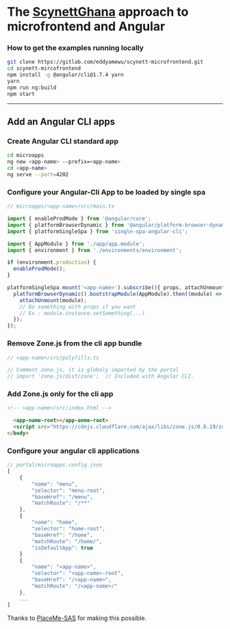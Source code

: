 # The [ScynettGhana](http://scynett-ghana.com) approach to microfrontend and Angular


### How to get the examples running locally
```bash
git clone https://gitlab.com/eddyamewu/scynett-microfrontend.git
cd scynett-mircofrontend
npm install -g @angular/cli@1.7.4 yarn
yarn
npm run ng:build
npm start
```

<!-- ## How to perform CI tasks
```bash
npm run ng:lint
npm run ng:test
``` -->
___

## Add an Angular CLI apps
### Create Angular CLI standard app
```bash
cd microapps
ng new <app-name> --prefix=<app-name>
cd <app-name>
ng serve --port=4202
```

### Configure your Angular-Cli App to be loaded by single spa
```js
// microapps/<app-name>/src/main.ts

import { enableProdMode } from '@angular/core';
import { platformBrowserDynamic } from '@angular/platform-browser-dynamic';
import { platformSingleSpa } from 'single-spa-angular-cli';

import { AppModule } from './app/app.module';
import { environment } from './environments/environment';

if (environment.production) {
  enableProdMode();
}

platformSingleSpa.mount('<app-name>').subscribe(({ props, attachUnmount }) => {
  platformBrowserDynamic().bootstrapModule(AppModule).then((module) => {
    attachUnmount(module);
    // Do something with props if you want
    // Ex : module.instance.setSomething(...)
  });
});
```

### Remove Zone.js from the cli app bundle
```js
// <app-name>/src/polyfills.ts

// Comment zone.js, it is globaly imported by the portal
// import 'zone.js/dist/zone';  // Included with Angular CLI.
```

### Add Zone.js only for the cli app
```html
<!-- <app-name>/src/index.html -->

  <app-name-root></app-anme-root>
  <script src="https://cdnjs.cloudflare.com/ajax/libs/zone.js/0.8.19/zone.js"></script>
</body>
```

### Configure your angular cli applications
```js
// portal/microapps.config.json
[
    {
        "name": "menu",
        "selector": "menu-root",
        "baseHref": "/menu",
        "matchRoute": "/**"
    },
    {
        "name": "home",
        "selector": "home-root",
        "baseHref": "/home",
        "matchRoute": "/home/",
        "isDefaultApp": true
    }
    {
        "name": "<app-name>",
        "selector": "<app-name>-root",
        "baseHref": "/<app-name>",
        "matchRoute": "/<app-name>/"
    },
    ...
]
```

Thanks to [PlaceMe-SAS](https://github.com/PlaceMe-SAS/single-spa-angular-cli-examples) for making this possible.

